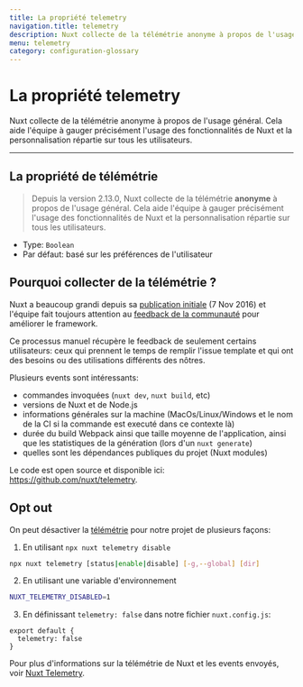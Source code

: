 ```yaml
---
title: La propriété telemetry
navigation.title: telemetry
description: Nuxt collecte de la télémétrie anonyme à propos de l'usage général. Cela aide l'équipe à gauger précisément l'usage des fonctionnalités de Nuxt et la personnalisation répartie sur tous les utilisateurs.
menu: telemetry
category: configuration-glossary
---
```


# La propriété telemetry

Nuxt collecte de la télémétrie anonyme à propos de l'usage général. Cela aide l'équipe à gauger précisément l'usage des fonctionnalités de Nuxt et la personnalisation répartie sur tous les utilisateurs.

---

## La propriété de télémétrie

> Depuis la version 2.13.0, Nuxt collecte de la télémétrie **anonyme** à propos de l'usage général. Cela aide l'équipe à gauger précisément l'usage des fonctionnalités de Nuxt et la personnalisation répartie sur tous les utilisateurs.

- Type: `Boolean`
- Par défaut: basé sur les préférences de l'utilisateur

## Pourquoi collecter de la télémétrie ?

Nuxt a beaucoup grandi depuis sa [publication initiale](https://github.com/nuxt/nuxt.js/releases/tag/v0.2.0) (7 Nov 2016) et l'équipe fait toujours attention au [feedback de la communauté](https://github.com/nuxt/nuxt.js/issues) pour améliorer le framework.

Ce processus manuel récupère le feedback de seulement certains utilisateurs: ceux qui prennent le temps de remplir l'issue template et qui ont des besoins ou des utilisations différents des nôtres.

Plusieurs events sont intéressants:

- commandes invoquées (`nuxt dev`, `nuxt build`, etc)
- versions de Nuxt et de Node.js
- informations générales sur la machine (MacOs/Linux/Windows et le nom de la CI si la commande est executé dans ce contexte là)
- durée du build Webpack ainsi que taille moyenne de l'application, ainsi que les statistiques de la génération (lors d'un `nuxt generate`)
- quelles sont les dépendances publiques du projet (Nuxt modules)

Le code est open source et disponible ici: https://github.com/nuxt/telemetry.

## Opt out

On peut désactiver la [télémétrie](https://github.com/nuxt/telemetry) pour notre projet de plusieurs façons:

1. En utilisant `npx nuxt telemetry disable`

```bash
npx nuxt telemetry [status|enable|disable] [-g,--global] [dir]
```

2. En utilisant une variable d'environnement

```bash
NUXT_TELEMETRY_DISABLED=1
```

3. En définissant `telemetry: false` dans notre fichier `nuxt.config.js`:

```js{}[nuxt.config.js]
export default {
  telemetry: false
}
```

Pour plus d'informations sur la télémétrie de Nuxt et les events envoyés, voir [Nuxt Telemetry](https://github.com/nuxt/telemetry).

